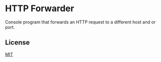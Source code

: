 # HTTP Forwarder

Console program that forwards an HTTP request to a different host and or port.

## License

[MIT](LICENSE)
